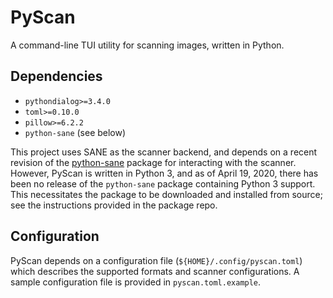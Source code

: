 # PyScan

A command-line TUI utility for scanning images, written in Python.

## Dependencies

* `pythondialog>=3.4.0`
* `toml>=0.10.0`
* `pillow>=6.2.2`
* `python-sane` (see below)

This project uses SANE as the scanner backend, and depends on a recent revision
of the [python-sane][python-sane] package for interacting with the scanner.
However, PyScan is written in Python 3, and as of April 19, 2020, there has
been no release of the `python-sane` package containing Python 3 support.
This necessitates the package to be downloaded and installed from source;
see the instructions provided in the package repo.

## Configuration

PyScan depends on a configuration file (`${HOME}/.config/pyscan.toml`) which
describes the supported formats and scanner configurations.  A sample
configuration file is provided in `pyscan.toml.example`.

[python-sane]: https://github.com/python-pillow/Sane
